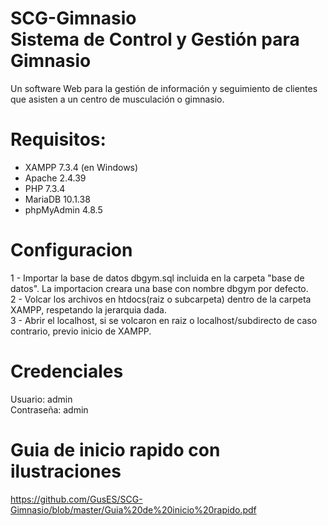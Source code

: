 # SCG-Gimnasio<br/>Sistema de Control y Gestión para Gimnasio
<p>
    Un software Web para la gestión de información y seguimiento de clientes que asisten a un centro de musculación o gimnasio.<br/>    
</p>

# Requisitos:

<ul>
   <li>XAMPP 7.3.4 (en Windows)</li>
   <li>Apache 2.4.39</li>
   <li>PHP 7.3.4</li>
   <li>MariaDB 10.1.38</li>
   <li>phpMyAdmin 4.8.5</li>
 </ul>

# Configuracion
1 - Importar la base de datos dbgym.sql incluida en la carpeta "base de datos". La importacion creara una base con nombre dbgym por defecto.<br/>
2 - Volcar los archivos en htdocs(raiz o subcarpeta) dentro de la carpeta XAMPP, respetando la jerarquia dada.<br/>
3 - Abrir el localhost, si se volcaron en raiz o localhost/subdirecto de caso contrario, previo inicio de XAMPP.<br/>

# Credenciales
Usuario:    admin <br />
Contraseña: admin

# Guia de inicio rapido con ilustraciones
https://github.com/GusES/SCG-Gimnasio/blob/master/Guia%20de%20inicio%20rapido.pdf
